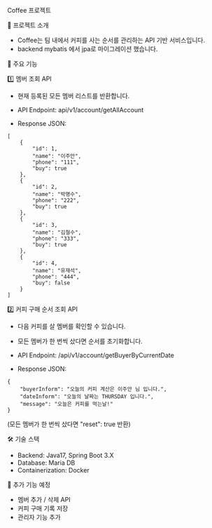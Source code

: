 Coffee 프로젝트

📌 프로젝트 소개
- Coffee는 팀 내에서 커피를 사는 순서를 관리하는 API 기반 서비스입니다.
- backend mybatis 에서 jpa로 마이그레이션 했습니다.

🚀 주요 기능

1️⃣ 멤버 조회 API
- 현재 등록된 모든 멤버 리스트를 반환합니다.

- API Endpoint: api/v1/account/getAllAccount

- Response JSON:
```
[
    {
        "id": 1,
        "name": "이주안",
        "phone": "111",
        "buy": true
    },
    {
        "id": 2,
        "name": "박명수",
        "phone": "222",
        "buy": true
    },
    {
        "id": 3,
        "name": "김철수",
        "phone": "333",
        "buy": true
    },
    {
        "id": 4,
        "name": "유재석",
        "phone": "444",
        "buy": false
    }
]
```

2️⃣ 커피 구매 순서 조회 API
- 다음 커피를 살 멤버를 확인할 수 있습니다.
- 모든 멤버가 한 번씩 샀다면 순서를 초기화합니다.

- API Endpoint: /api/v1/account/getBuyerByCurrentDate

- Response JSON:
```
{
    "buyerInform": "오늘의 커피 계산은 이주안 님 입니다.",
    "dateInform": "오늘의 날짜는 THURSDAY 입니다.",
    "message": "오늘은 커피를 먹는날!"
}
```
(모든 멤버가 한 번씩 샀다면 "reset": true 반환)

🛠 기술 스택
- Backend: Java17, Spring Boot 3.X
- Database: Maria DB
- Containerization: Docker

📌 추가 기능 예정
- 멤버 추가 / 삭제 API
- 커피 구매 기록 저장
- 관리자 기능 추가
